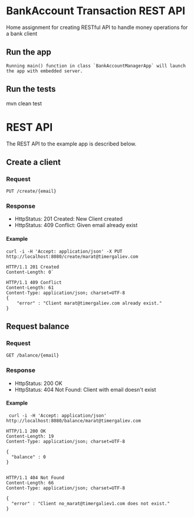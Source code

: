 # BankAccount Transaction REST API
Home assignment for creating RESTful API to handle money operations for a bank client


## Run the app

    Running main() function in class `BankAccountManagerApp` will launch the app with embedded server. 

## Run the tests

   mvn clean test

# REST API

The REST API to the example app is described below.

## Create a client

### Request

`PUT /create/{email}`

### Response

  * HttpStatus: 201 Created: New Client created 
  * HttpStatus: 409 Conflict: Given email already exist
  
#### Example
`curl -i -H 'Accept: application/json' -X PUT http://localhost:8080/create/marat@timergaliev.com`  

    HTTP/1.1 201 Created
    Content-Length: 0`
    
    HTTP/1.1 409 Conflict
    Content-Length: 61
    Content-Type: application/json; charset=UTF-8
    {
        "error" : "Client marat@timergaliev.com already exist."
    }


## Request balance

### Request

`GET /balance/{email}`

### Response

  * HttpStatus: 200 OK
  * HttpStatus: 404 Not Found: Client with email doesn't exist
  
#### Example
` curl -i -H 'Accept: application/json' http://localhost:8080/balance/marat@timergaliev.com`  

    HTTP/1.1 200 OK
    Content-Length: 19
    Content-Type: application/json; charset=UTF-8
    
    {
      "balance" : 0
    }
    
    
    HTTP/1.1 404 Not Found
    Content-Length: 66
    Content-Type: application/json; charset=UTF-8
    
    {
      "error" : "Client no_marat@timergaliev1.com does not exist."
    }
